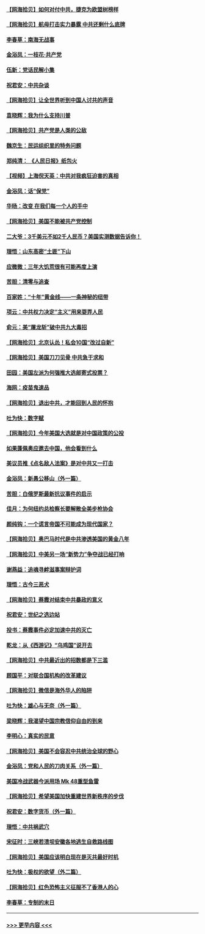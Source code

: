 #### [【网海拾贝】如何对付中共，捷克为欧盟树榜样](../pages/nsc993/n12374209.md?t=09030751) 
#### [【网海拾贝】航母打击实力暴露 中共还剩什么底牌](../pages/nsc993/n12371825.md?t=09030751) 
#### [李春草：南海无战事](../pages/nsc993/n12371159.md?t=09030751) 
#### [金浴凤：一枝花·共产党](../pages/nsc993/n12368757.md?t=09030751) 
#### [伍新：党话民解小集](../pages/nsc993/n12366907.md?t=09030751) 
#### [祝君安：中共杂谈](../pages/nsc993/n12366076.md?t=09030751) 
#### [【网海拾贝】让全世界听到中国人讨共的声音](../pages/nsc993/n12365569.md?t=09030751) 
#### [袁晓辉：我为什么支持川普](../pages/nsc993/n12362670.md?t=09030751) 
#### [【网海拾贝】共产党是人类的公敌](../pages/nsc993/n12363182.md?t=09030751) 
#### [魏京生：民运组织里的特务问题](../pages/nsc993/n12363010.md?t=09030751) 
#### [郑纯清： 《人民日报》纸包火](../pages/nsc993/n12362706.md?t=09030751) 
#### [【视频】上海倪天英：中共对我疯狂迫害的真相](../pages/nsc993/n12356341.md?t=09030751) 
#### [金浴凤：话“保党”](../pages/nsc993/n12361867.md?t=09030751) 
#### [华旸：改变 在我们每一个人的手中](../pages/nsc993/n12361774.md?t=09030751) 
#### [【网海拾贝】美国不能被共产党控制](../pages/nsc993/n12360271.md?t=09030751) 
#### [二大爷：3千美元不如2千人民币？美国实测数据告诉你！](../pages/nsc993/n12358563.md?t=09030751) 
#### [理悟：山东高密“土匪”下山](../pages/nsc993/n12358535.md?t=09030751) 
#### [应微微：三年大饥荒很有可能再度上演](../pages/nsc993/n12358523.md?t=09030751) 
#### [苦胆：清零与追查](../pages/nsc993/n12358501.md?t=09030751) 
#### [百家姓：“十年”黄金线——一条神秘的纽带](../pages/nsc993/n12358319.md?t=09030751) 
#### [项云：中共权力决定“主义”用来耍弄人民](../pages/nsc993/n12358172.md?t=09030751) 
#### [俞元：美“屠龙斩”破中共九大毒招](../pages/nsc993/n12357822.md?t=09030751) 
#### [【网海拾贝】北京认怂！私会10国“改过自新”](../pages/nsc993/n12357784.md?t=09030751) 
#### [【网海拾贝】美国刀刀见骨 中共急于求和](../pages/nsc993/n12355511.md?t=09030751) 
#### [田园：美国左派为何强推大选邮寄式投票？](../pages/nsc993/n12352963.md?t=09030751) 
#### [海网：疫苗鬼速品](../pages/nsc993/n12354438.md?t=09030751) 
#### [【网海拾贝】退出中共，才能回到人民的怀抱](../pages/nsc993/n12352634.md?t=09030751) 
#### [吐为快：数字赋](../pages/nsc993/n12352317.md?t=09030751) 
#### [【网海拾贝】今年美国大选就是对中国政策的公投](../pages/nsc993/n12350973.md?t=09030751) 
#### [如果蓬佩奥应邀去中国，他会看到什么](../pages/nsc993/n12350945.md?t=09030751) 
#### [美议员推《点名敌人法案》是对中共又一打击](../pages/nsc993/n12350765.md?t=09030751) 
#### [金浴凤：新愚公移山（外一篇）](../pages/nsc993/n12350253.md?t=09030751) 
#### [苦胆：白俄罗斯最新抗议事件的启示](../pages/nsc993/n12349989.md?t=09030751) 
#### [佳月：为何纽约总检察长要解散全美步枪协会](../pages/nsc993/n12349939.md?t=09030751) 
#### [颜纯钩：一个谎言帝国不可能成为现代国家？](../pages/nsc993/n12349898.md?t=09030751) 
#### [【网海拾贝】奥巴马时代是中共渗透美国的黄金八年](../pages/nsc993/n12349284.md?t=09030751) 
#### [【网海拾贝】中美另一场“新势力”争夺战已经打响](../pages/nsc993/n12346998.md?t=09030751) 
#### [谢燕益：追魂寻衅滋事案辩护词](../pages/nsc993/n12346892.md?t=09030751) 
#### [理悟：古今三恶犬](../pages/nsc993/n12345190.md?t=09030751) 
#### [【网海拾贝】蔡霞对结束中共暴政的意义](../pages/nsc993/n12344263.md?t=09030751) 
#### [祝君安：世纪之选边站](../pages/nsc993/n12342382.md?t=09030751) 
#### [投书：蔡霞事件必定加速中共的灭亡](../pages/nsc993/n12341881.md?t=09030751) 
#### [乾龙：从《西游记》“乌鸡国”说开去](../pages/nsc993/n12341690.md?t=09030751) 
#### [【网海拾贝】中共最近出的招数都是下三滥](../pages/nsc993/n12341593.md?t=09030751) 
#### [顾国平：对联合国机构的改革建议](../pages/nsc993/n12339928.md?t=09030751) 
#### [【网海拾贝】微信是海外华人的陷阱](../pages/nsc993/n12338868.md?t=09030751) 
#### [吐为快：雄心与无奈（外一篇）](../pages/nsc993/n12338132.md?t=09030751) 
#### [梁晓辉：我渴望中国宗教信仰自由的到来](../pages/nsc993/n12336657.md?t=09030751) 
#### [李明心：真实的民意](../pages/nsc993/n12336089.md?t=09030751) 
#### [【网海拾贝】美国不会容忍中共统治全球的野心](../pages/nsc993/n12336063.md?t=09030751) 
#### [金浴凤：党和人民的刀肉关系（外一篇）](../pages/nsc993/n12335834.md?t=09030751) 
#### [美国冷战武器今派用场 Mk 48重型鱼雷](../pages/nsc993/n12335354.md?t=09030751) 
#### [【网海拾贝】希望美国加快重建世界新秩序的步伐](../pages/nsc993/n12334224.md?t=09030751) 
#### [祝君安：数字货币（外一篇）](../pages/nsc993/n12334186.md?t=09030751) 
#### [理悟：中共祸武穴](../pages/nsc993/n12333962.md?t=09030751) 
#### [宋征时：三峡若溃坝安徽各地逃生自救路线图](../pages/nsc993/n12332450.md?t=09030751) 
#### [【网海拾贝】美国应该明白现在是灭共最好时机](../pages/nsc993/n12332313.md?t=09030751) 
#### [吐为快：极权的欲望（外二篇）](../pages/nsc993/n12332089.md?t=09030751) 
#### [【网海拾贝】红色恐怖主义征服不了香港人的心](../pages/nsc993/n12329296.md?t=09030751) 
#### [李春草：专制的末日](../pages/nsc993/n12329079.md?t=09030751) 

----
#### [ >>> 更早内容 <<< ](../indexes/nsc993-earlier.md)

